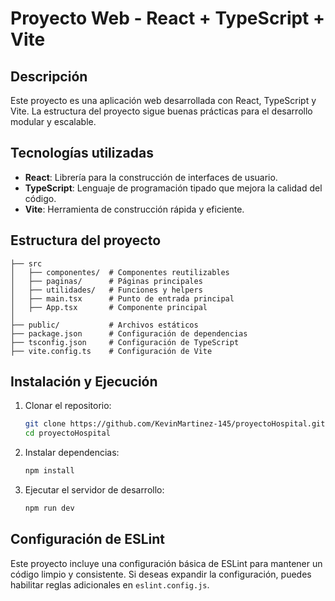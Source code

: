# Proyecto Web - React + TypeScript + Vite

## Descripción
Este proyecto es una aplicación web desarrollada con React, TypeScript y Vite. La estructura del proyecto sigue buenas prácticas para el desarrollo modular y escalable.

## Tecnologías utilizadas
- **React**: Librería para la construcción de interfaces de usuario.
- **TypeScript**: Lenguaje de programación tipado que mejora la calidad del código.
- **Vite**: Herramienta de construcción rápida y eficiente.

## Estructura del proyecto
```
├── src
│   ├── componentes/  # Componentes reutilizables
│   ├── paginas/      # Páginas principales
│   ├── utilidades/   # Funciones y helpers
│   ├── main.tsx      # Punto de entrada principal
│   ├── App.tsx       # Componente principal
│
├── public/           # Archivos estáticos
├── package.json      # Configuración de dependencias
├── tsconfig.json     # Configuración de TypeScript
├── vite.config.ts    # Configuración de Vite
```

## Instalación y Ejecución
1. Clonar el repositorio:
   ```sh
   git clone https://github.com/KevinMartinez-145/proyectoHospital.git
   cd proyectoHospital
   ```
2. Instalar dependencias:
   ```sh
   npm install
   ```
3. Ejecutar el servidor de desarrollo:
   ```sh
   npm run dev
   ```

## Configuración de ESLint
Este proyecto incluye una configuración básica de ESLint para mantener un código limpio y consistente. Si deseas expandir la configuración, puedes habilitar reglas adicionales en `eslint.config.js`.

